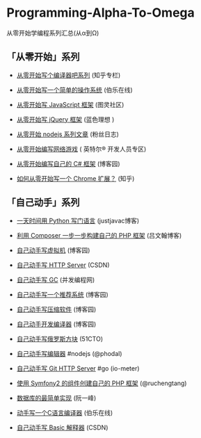# Programming-Alpha-To-Omega

从零开始学编程系列汇总(从α到Ω)

## 「从零开始」系列

- [从零开始写个编译器吧系列](http://zhuanlan.zhihu.com/mosky/19878087)  (知乎专栏)

- [从零开始写一个简单的操作系统](http://top.jobbole.com/13810/)  (伯乐在线)

- [从零开始写 JavaScript 框架](http://www.ituring.com.cn/minibook/770)  (图灵社区)

- [从零开始写 jQuery 框架](http://www.blueidea.com/tech/web/2010/7326.asp)  (蓝色理想 )

- [从零开始 nodejs 系列文章](http://blog.fens.me/series-nodejs/)  (粉丝日志)

- [从零开始编写网络游戏](https://software.intel.com/zh-cn/blogs/2013/11/07/1/) ( 英特尔® 开发人员专区)

- [从零开始编写自己的 C# 框架](http://www.cnblogs.com/EmptyFS/p/3621484.html) (博客园)

- [如何从零开始写一个 Chrome 扩展？](http://www.zhihu.com/question/20179805) (知乎)

## 「自己动手」系列

- [一天时间用 Python 写门语言](http://justjavac.com/python/2012/04/13/one-day-write-language-in-python.html) (justjavac博客)

- [利用 Composer 一步一步构建自己的 PHP 框架](http://lvwenhan.com/php/405.html) (吕文翰博客)

- [自己动手写虚拟机](http://www.cnblogs.com/john-d/archive/2009/12/05/1617710.html) (博客园)

- [自己动手写 HTTP Server](http://blog.csdn.net/heiyeshuwu/article/details/2576915) (CSDN)

- [自己动手写 GC](http://ifeve.com/babys-first-garbage-collector/) (并发编程网)

- [自己动手写一个推荐系统](http://www.cnblogs.com/flclain/archive/2013/03/03/2941397.html) (博客园)

- [自己动手写压缩软件](http://www.cnblogs.com/BlueSky2012/articles/huffman_zip.html) (博客园)

- [自己动手开发编译器](http://www.cnblogs.com/Ninputer/archive/2011/06/06/2073908.html) (博客园)

- [自己动手写俄罗斯方块](http://toigel.blog.51cto.com/2141741/415348) (51CTO)

- [自己动手写编辑器](http://www.phodal.com/blog/lumia-editor-diy-yourself-editor/) #nodejs (@phodal)

- [自己动手写 Git HTTP Server](http://io-meter.com/2014/07/09/simple-git-http-server/) #go (io-meter)

- [使用 Symfony2 的组件创建自己的 PHP 框架](http://www.tangrucheng.com/use-symfony2-component-to-create-your-own-php-framework-index.html) (@ruchengtang)

- [数据库的最简单实现](http://www.ruanyifeng.com/blog/2014/07/database_implementation.html) (阮一峰)

- [动手写一个C语言编译器](http://blog.jobbole.com/77305/) (伯乐在线)

- [自己动手写 Basic 解释器](http://blog.csdn.net/littlehedgehog/article/details/2928391) (CSDN)
